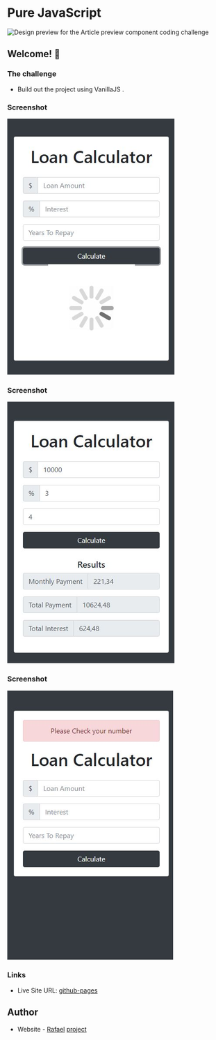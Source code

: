 # Pure JavaScript

![Design preview for the Article preview component coding challenge](./design/desktop-preview.jpg)

## Welcome! 👋

### The challenge

- Build out the project using VanillaJS .

### Screenshot

![](./img/screenshot1.JPG)

### Screenshot

![](./img/screenshot2.JPG)

### Screenshot

![](./img/screenshot3.JPG)

### Links

- Live Site URL: [github-pages](https://rottini.github.io/loan-calculator/)

## Author

- Website - [Rafael](https://github.com/rottini)
[project](https://github.com/rottini/loan-calculator)